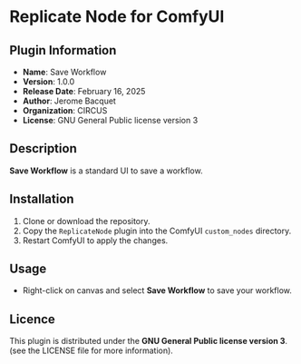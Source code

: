# Replicate Node for ComfyUI


## Plugin Information
- **Name**: Save Workflow
- **Version**: 1.0.0
- **Release Date**: February 16, 2025
- **Author**: Jerome Bacquet
- **Organization**: CIRCUS
- **License**: GNU General Public license version 3


## Description
**Save Workflow** is a standard UI to save a workflow.


## Installation
1. Clone or download the repository.
2. Copy the `ReplicateNode` plugin into the ComfyUI `custom_nodes` directory.
3. Restart ComfyUI to apply the changes.


## Usage
- Right-click on canvas and select **Save Workflow** to save your workflow.


## Licence
This plugin is distributed under the **GNU General Public license version 3**. (see the LICENSE file for more information).



